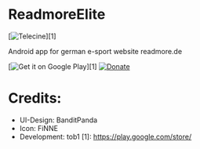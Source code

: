 # ReadmoreElite
[![Telecine](http://i.imgur.com/gk8Wn7H.png)][1]

Android app for german e-sport website readmore.de

[![Get it on Google Play](https://developer.android.com/images/brand/en_generic_rgb_wo_60.png)][1]
[![Donate](https://www.paypalobjects.com/en_US/i/btn/btn_donate_SM.gif)](https://www.paypal.com/cgi-bin/webscr?cmd=_s-xclick&hosted_button_id=FFUL5YMLE628L)

# Credits:
* UI-Design: BanditPanda
* Icon: FiNNE
* Development: tob1
[1]: https://play.google.com/store/

